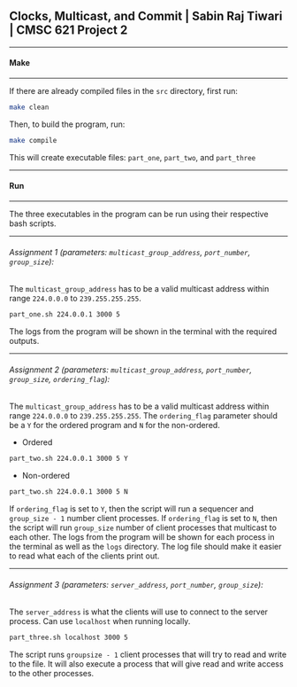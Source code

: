 ## Clocks, Multicast, and Commit | Sabin Raj Tiwari | CMSC 621 Project 2

***
#### Make
***
If there are already compiled files in the `src` directory, first run:

```bash
make clean
```

Then, to build the program, run:

```bash
make compile
```

This will create executable files: `part_one`, `part_two`, and `part_three`

***
#### Run
***
The three executables in the program can be run using their respective bash scripts.
***
###### Assignment 1 (parameters: `multicast_group_address`, `port_number`, `group_size`):
The `multicast_group_address` has to be a valid multicast address within range `224.0.0.0` to `239.255.255.255`.
```bash
part_one.sh 224.0.0.1 3000 5
```
The logs from the program will be shown in the terminal with the required outputs.
***
###### Assignment 2 (parameters: `multicast_group_address`, `port_number`, `group_size`, `ordering_flag`):
The `multicast_group_address` has to be a valid multicast address within range `224.0.0.0` to `239.255.255.255`. The `ordering_flag` parameter should be a `Y` for the ordered program and `N` for the non-ordered.
* Ordered
```bash
part_two.sh 224.0.0.1 3000 5 Y
```
* Non-ordered
```bash
part_two.sh 224.0.0.1 3000 5 N
```
If `ordering_flag` is set to `Y`, then the script will run a sequencer and `group_size - 1` number client processes. If `ordering_flag` is set to `N`, then the script will run `group_size` number of client processes that multicast to each other. The logs from the program will be shown for each process in the terminal as well as the `logs` directory. The log file should make it easier to read what each of the clients print out.
***
###### Assignment 3 (parameters: `server_address`, `port_number`, `group_size`):
The `server_address` is what the clients will use to connect to the server process. Can use `localhost` when running locally.
```bash
part_three.sh localhost 3000 5
```
The script runs `groupsize - 1` client processes that will try to read and write to the file. It will also execute a process that will give read and write access to the other processes.